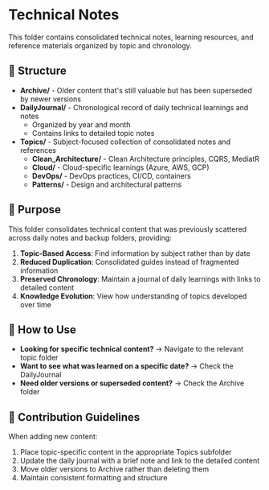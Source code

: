 # Technical Notes

This folder contains consolidated technical notes, learning resources, and reference materials organized by topic and chronology.

## 📂 Structure

- **Archive/** - Older content that's still valuable but has been superseded by newer versions
- **DailyJournal/** - Chronological record of daily technical learnings and notes
  - Organized by year and month
  - Contains links to detailed topic notes
- **Topics/** - Subject-focused collection of consolidated notes and references
  - **Clean_Architecture/** - Clean Architecture principles, CQRS, MediatR
  - **Cloud/** - Cloud-specific learnings (Azure, AWS, GCP)
  - **DevOps/** - DevOps practices, CI/CD, containers
  - **Patterns/** - Design and architectural patterns

## 🚀 Purpose

This folder consolidates technical content that was previously scattered across daily notes and backup folders, providing:

1. **Topic-Based Access**: Find information by subject rather than by date
2. **Reduced Duplication**: Consolidated guides instead of fragmented information
3. **Preserved Chronology**: Maintain a journal of daily learnings with links to detailed content
4. **Knowledge Evolution**: View how understanding of topics developed over time

## 🔄 How to Use

- **Looking for specific technical content?** → Navigate to the relevant topic folder
- **Want to see what was learned on a specific date?** → Check the DailyJournal
- **Need older versions or superseded content?** → Check the Archive folder

## 📝 Contribution Guidelines

When adding new content:

1. Place topic-specific content in the appropriate Topics subfolder
2. Update the daily journal with a brief note and link to the detailed content
3. Move older versions to Archive rather than deleting them
4. Maintain consistent formatting and structure